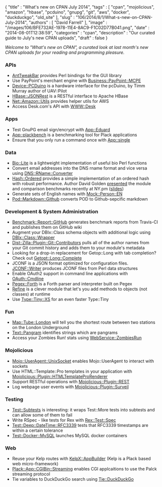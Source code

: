 {
   "title" : "What's new on CPAN July 2014",
   "tags" : [
      "cpan",
      "mojolicious",
      "amazon",
      "hbase",
      "pcduino",
      "gnupg",
      "git",
      "aws",
      "docker",
      "duckduckgo",
      "old_site"
   ],
   "slug" : "106/2014/8/1/What-s-new-on-CPAN-July-2014",
   "authors" : [
      "David Farrell"
   ],
   "image" : "/images/106/BFE732AE-1978-11E4-8AC9-F1C02D77B041.png",
   "date" : "2014-08-01T12:38:59",
   "categories" : "cpan",
   "description" : "Our curated guide to July's new CPAN uploads",
   "draft" : false
}


*Welcome to "What's new on CPAN", a curated look at last month's new CPAN uploads for your reading and programming pleasure.*

### APIs

-   [AntTweakBar](https://metacpan.org/pod/AntTweakBar) provides Perl bindings for the GUI library
-   Use PayPoint's merchant engine with [Business::PayPoint::MCPE](https://metacpan.org/pod/Business::PayPoint::MCPE)
-   [Device::PCDuino](https://metacpan.org/pod/Device::PCDuino) is a hardware interface for the pcDuino, by Timm Murray author of UAV::Pilot
-   [HBase::JSONRest](https://metacpan.org/pod/HBase::JSONRest) is a RESTful interface to Apache HBase
-   [Net::Amazon::Utils](https://metacpan.org/pod/Net::Amazon::Utils) provides helper utils for AWS
-   Access Desk.com's API with [WWW::Desk](https://metacpan.org/pod/WWW::Desk)

### Apps

-   Test GnuPG email sign/encrypt with [App::Eduard](https://metacpan.org/pod/App::Eduard)
-   [App::plackbench](https://metacpan.org/pod/App::plackbench) is a benchmarking tool for Plack applications
-   Ensure that you only run a command once with [App::single](https://metacpan.org/pod/App::single)

### Data

-   [Bio::Lite](https://metacpan.org/pod/Bio::Lite) is a lightweight implementation of useful bio Perl functions
-   Convert email addresses into the DNS rname format and vice versa using [DNS::RName::Converter](https://metacpan.org/pod/DNS::RName::Converter)
-   [Hash::Ordered](https://metacpan.org/pod/Hash::Ordered) provides a simple implementation of an ordered hash with robust performance. Author David Golden [presented](https://www.youtube.com/watch?v=p4U6FWyRBoQ&feature=youtu.be) the module and comparison benchmarks recently at NY.pm ([slides](http://www.dagolden.com/wp-content/uploads/2009/04/Adventures-in-Optimization-NYpm-July-2014.pdf))
-   Generate sets of English names with [Mock::Person::EN](https://metacpan.org/pod/Mock::Person::EN)
-   [Pod::Markdown::Github](https://metacpan.org/pod/Pod::Markdown::Github) converts POD to Github-sepcific markdown

### Development & System Administration

-   [Benchmark::Report::GitHub](https://metacpan.org/pod/Benchmark::Report::GitHub) generates benchmark reports from Travis-CI and publishes them on GitHub wiki
-   Augment your DBIx::Class schema objects with additional logic using [DBIx::Class::Wrapper](https://metacpan.org/pod/DBIx::Class::Wrapper)
-   [Dist::Zilla::Plugin::Git::Contributors](https://metacpan.org/pod/Dist::Zilla::Plugin::Git::Contributors) pulls all of the author names from your Git commit history and adds them to your module's metadata
-   Looking for a drop-in replacement for Getop::Long with tab completion? Check out [Getopt::Long::Complete](https://metacpan.org/pod/Getopt::Long::Complete)
-   JCONF is a JSON format optimized for configuration files. [JCONF::Writer](https://metacpan.org/pod/JCONF::Writer) produces JCONF files from Perl data structures
-   Enable OAuth2 support in command line applications with [OAuth::Cmdline](https://metacpan.org/pod/OAuth::Cmdline)
-   [Pegex::Forth](https://metacpan.org/pod/Pegex::Forth) is a Forth parser and interpreter built on Pegex
-   [Refine](https://metacpan.org/pod/Refine) is a clever module that let's you add methods to objects (not classes) at runtime
-   Use [Type::Tiny::XS](https://metacpan.org/pod/Type::Tiny::XS) for an even faster Type::Tiny

### Fun

-   [Map::Tube::London](https://metacpan.org/pod/Map::Tube::London) will tell you the shortest route between two stations on the London Underground
-   [Text::Pangram](https://metacpan.org/pod/Text::Pangram) identifies strings which are pangrams
-   Access your Zombies Run! stats using [WebService::ZombiesRun](https://metacpan.org/pod/WebService::ZombiesRun)

### Mojolicious

-   [Mojo::UserAgent::UnixSocket](https://metacpan.org/pod/Mojo::UserAgent::UnixSocket) enables Mojo::UserAgent to interact with sockets
-   Use HTML::Template::Pro templates in your application with [Mojolicious::Plugin::HTMLTemplateProRenderer](https://metacpan.org/pod/Mojolicious::Plugin::HTMLTemplateProRenderer)
-   Support RESTful operations with [Mojolicious::Plugin::REST](https://metacpan.org/pod/Mojolicious::Plugin::REST)
-   Log webpage user events with [Mojolicious::Plugin::Surveil](https://metacpan.org/pod/Mojolicious::Plugin::Surveil)

### Testing

-   [Test::Subtests](https://metacpan.org/pod/Test::Subtests) is interesting: it wraps Test::More tests into subtests and can allow some of them to fail
-   Write RSpec - like tests for Rex with [Rex::Test::Spec](https://metacpan.org/pod/Rex::Test::Spec)
-   [Test::Deep::DateTime::RFC3339](https://metacpan.org/pod/Test::Deep::DateTime::RFC3339) tests that RFC3339 timestamps are within a certain tolerance
-   [Test::Docker::MySQL](https://metacpan.org/pod/Test::Docker::MySQL) launches MySQL docker containers

### Web

-   Reuse your Kelp routes with [KelpX::AppBuilder](https://metacpan.org/pod/KelpX::AppBuilder) (Kelp is a Plack based web micro-framework)
-   [Plack::App::CGIBin::Streaming](https://metacpan.org/pod/Plack::App::CGIBin::Streaming) enables CGI applcaitions to use the Palck streaming protocol
-   Tie variables to DuckDuckGo search using [Tie::DuckDuckGo](https://metacpan.org/pod/Tie::DuckDuckGo)

